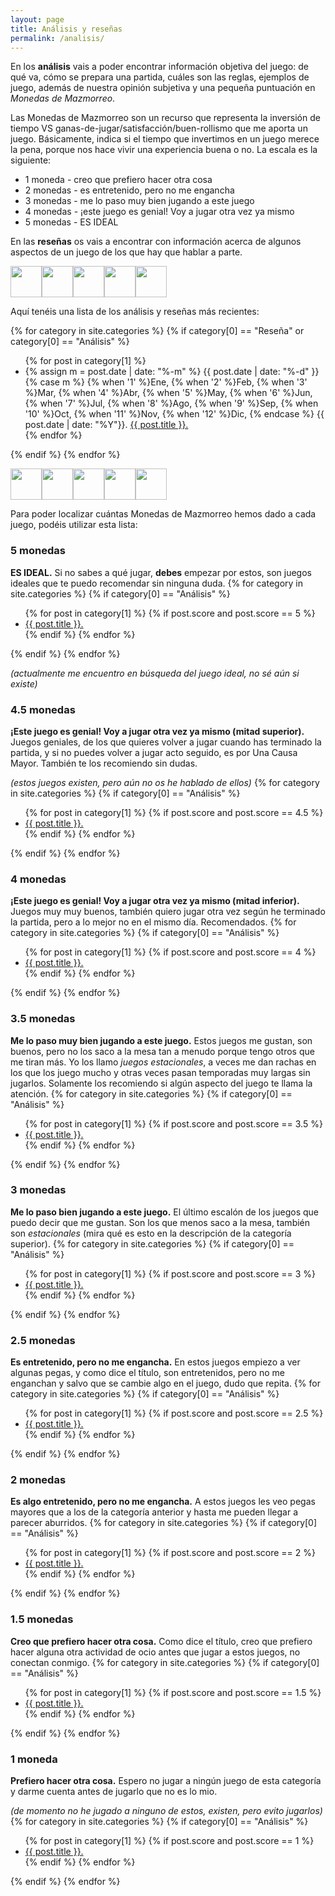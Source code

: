 ```yaml
---
layout: page
title: Análisis y reseñas
permalink: /analisis/
---
```


En los **análisis** vais a poder encontrar información objetiva del juego: de
qué va, cómo se prepara una partida, cuáles son las reglas, ejemplos
de juego, además de nuestra opinión subjetiva y una pequeña puntuación en
 *Monedas de Mazmorreo*.

Las Monedas de Mazmorreo son un recurso que representa la inversión de
tiempo VS ganas-de-jugar/satisfacción/buen-rollismo que me aporta un
juego. Básicamente, indica si el tiempo que invertimos en un juego merece la
pena, porque nos hace vivir una experiencia buena o no.
La escala es la siguiente:

* 1 moneda  - creo que prefiero hacer otra cosa
* 2 monedas - es entretenido, pero no me engancha
* 3 monedas - me lo paso muy bien jugando a este juego
* 4 monedas - ¡este juego es genial! Voy a jugar otra vez ya mismo
* 5 monedas - ES IDEAL

En las **reseñas** os vais a encontrar con información acerca de algunos
aspectos de un juego de los que hay que hablar a parte.

 <img width="50" src="{{site.baseurl}}/favicon.ico"><img width="50"
 src="{{site.baseurl}}/favicon.ico"><img width="50"
 src="{{site.baseurl}}/favicon.ico"><img width="50"
 src="{{site.baseurl}}/favicon.ico"><img width="50" src="{{site.baseurl}}/favicon.ico">

Aquí tenéis una lista de los análisis y reseñas más recientes:

{% for category in site.categories %}
{% if category[0] == "Reseña" or category[0] == "Análisis" %}
<ul>
{% for post in category[1] %}
<li>
    {% assign m = post.date | date: "%-m" %}
    {{ post.date | date: "%-d" }}
    {% case m %}
    {% when '1' %}Ene,
    {% when '2' %}Feb,
    {% when '3' %}Mar,
    {% when '4' %}Abr,
    {% when '5' %}May,
    {% when '6' %}Jun,
    {% when '7' %}Jul,
    {% when '8' %}Ago,
    {% when '9' %}Sep,
    {% when '10' %}Oct,
    {% when '11' %}Nov,
    {% when '12' %}Dic,
    {% endcase %}
    {{ post.date | date: "%Y"}}. <a href="{{ post.url }}">{{ post.title }}.</a>
</li>
{% endfor %}
</ul>
{% endif %}
{% endfor %}

 <img width="50" src="{{site.baseurl}}/favicon.ico"><img width="50"
 src="{{site.baseurl}}/favicon.ico"><img width="50"
 src="{{site.baseurl}}/favicon.ico"><img width="50"
 src="{{site.baseurl}}/favicon.ico"><img width="50" src="{{site.baseurl}}/favicon.ico">

Para poder localizar cuántas Monedas de Mazmorreo hemos dado a cada juego,
podéis utilizar esta lista:

### 5 monedas
**ES IDEAL.** Si no sabes a qué jugar, **debes** empezar por estos, son juegos
ideales que te puedo recomendar sin ninguna duda.
{% for category in site.categories %}
{% if category[0] == "Análisis" %}
<ul>
    {% for post in category[1] %}
        {% if post.score and post.score == 5 %}
        <li><a href="{{ post.url }}">{{ post.title }}.</a></li>
        {% endif %}
    {% endfor %}
</ul>
{% endif %}
{% endfor %}

*(actualmente me encuentro en búsqueda del juego ideal, no sé aún si existe)*

### 4.5 monedas
**¡Este juego es genial! Voy a jugar otra vez ya mismo (mitad superior).**
Juegos geniales, de los que quieres volver a jugar cuando has terminado la
partida, y si no puedes volver a jugar acto seguido, es por Una Causa
Mayor. También te los recomiendo sin dudas.

*(estos juegos existen, pero aún no os he hablado de ellos)*
{% for category in site.categories %}
{% if category[0] == "Análisis" %}
<ul>
    {% for post in category[1] %}
        {% if post.score and post.score == 4.5 %}
        <li><a href="{{ post.url }}">{{ post.title }}.</a></li>
        {% endif %}
    {% endfor %}
</ul>
{% endif %}
{% endfor %}

### 4 monedas
**¡Este juego es genial! Voy a jugar otra vez ya mismo (mitad inferior).**
Juegos muy muy buenos, también quiero jugar otra vez según he terminado la
partida, pero a lo mejor no en el mismo día. Recomendados.
{% for category in site.categories %}
{% if category[0] == "Análisis" %}
<ul>
    {% for post in category[1] %}
        {% if post.score and post.score == 4 %}
        <li><a href="{{ post.url }}">{{ post.title }}.</a></li>
        {% endif %}
    {% endfor %}
</ul>
{% endif %}
{% endfor %}

### 3.5 monedas
**Me lo paso muy bien jugando a este juego.** Estos juegos me gustan, son
buenos, pero no los saco a la mesa tan a menudo porque tengo otros que me
tiran más. Yo los llamo *juegos estacionales*, a veces me dan rachas en los que
los juego mucho y otras veces pasan temporadas muy largas sin
jugarlos. Solamente los recomiendo si algún aspecto del juego te llama la
atención.
{% for category in site.categories %}
{% if category[0] == "Análisis" %}
<ul>
    {% for post in category[1] %}
        {% if post.score and post.score == 3.5 %}
        <li><a href="{{ post.url }}">{{ post.title }}.</a></li>
        {% endif %}
    {% endfor %}
</ul>
{% endif %}
{% endfor %}

### 3 monedas
**Me lo paso bien jugando a este juego.** El último escalón de los juegos que
puedo decir que me gustan. Son los que menos saco a la mesa, también son 
*estacionales* (mira qué es esto en la descripción de la categoría superior). 
{% for category in site.categories %}
{% if category[0] == "Análisis" %}
<ul>
    {% for post in category[1] %}
        {% if post.score and post.score == 3 %}
        <li><a href="{{ post.url }}">{{ post.title }}.</a></li>
        {% endif %}
    {% endfor %}
</ul>
{% endif %}
{% endfor %}

### 2.5 monedas
**Es entretenido, pero no me engancha.** En estos juegos empiezo a ver algunas
pegas, y como dice el título, son entretenidos, pero no me enganchan y salvo
que se cambie algo en el juego, dudo que repita.
{% for category in site.categories %}
{% if category[0] == "Análisis" %}
<ul>
    {% for post in category[1] %}
        {% if post.score and post.score == 2.5 %}
        <li><a href="{{ post.url }}">{{ post.title }}.</a></li>
        {% endif %}
    {% endfor %}
</ul>
{% endif %}
{% endfor %}

### 2 monedas
**Es algo entretenido, pero no me engancha.** A estos juegos les veo pegas
mayores que a los de la categoría anterior y hasta me pueden llegar a parecer
aburridos. 
{% for category in site.categories %}
{% if category[0] == "Análisis" %}
<ul>
    {% for post in category[1] %}
        {% if post.score and post.score == 2 %}
        <li><a href="{{ post.url }}">{{ post.title }}.</a></li>
        {% endif %}
    {% endfor %}
</ul>
{% endif %}
{% endfor %}

### 1.5 monedas
**Creo que prefiero hacer otra cosa.** Como dice el título, creo que prefiero
hacer alguna otra actividad de ocio antes que jugar a estos juegos, no conectan
conmigo. 
{% for category in site.categories %}
{% if category[0] == "Análisis" %}
<ul>
    {% for post in category[1] %}
        {% if post.score and post.score == 1.5 %}
        <li><a href="{{ post.url }}">{{ post.title }}.</a></li>
        {% endif %}
    {% endfor %}
</ul>
{% endif %}
{% endfor %}

### 1 moneda
**Prefiero hacer otra cosa.** Espero no jugar a ningún juego de esta categoría
y darme cuenta antes de jugarlo que no es lo mio.

*(de momento no he jugado a ninguno de estos, existen, pero evito jugarlos)*
{% for category in site.categories %}
{% if category[0] == "Análisis" %}
<ul>
    {% for post in category[1] %}
        {% if post.score and post.score == 1 %}
        <li><a href="{{ post.url }}">{{ post.title }}.</a></li>
        {% endif %}
    {% endfor %}
</ul>
{% endif %}
{% endfor %}
